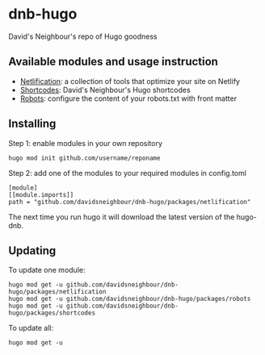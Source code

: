 # dnb-hugo

David's Neighbour's repo of Hugo goodness

## Available modules and usage instruction

- [Netlification](/packages/netlification): a collection of tools that optimize your site on Netlify
- [Shortcodes](/packages/shortcodes): David's Neighbour's Hugo shortcodes
- [Robots](/packages/robots): configure the content of your robots.txt with front matter

## Installing

Step 1: enable modules in your own repository

```shell script
hugo mod init github.com/username/reponame
```

Step 2: add one of the modules to your required modules in config.toml

```
[module]
[[module.imports]]
path = "github.com/davidsneighbour/dnb-hugo/packages/netlification"
```

The next time you run hugo it will download the latest version of the hugo-dnb.

## Updating

To update one module:

```
hugo mod get -u github.com/davidsneighbour/dnb-hugo/packages/netlification
hugo mod get -u github.com/davidsneighbour/dnb-hugo/packages/robots
hugo mod get -u github.com/davidsneighbour/dnb-hugo/packages/shortcodes
```

To update all:

```
hugo mod get -u
```
